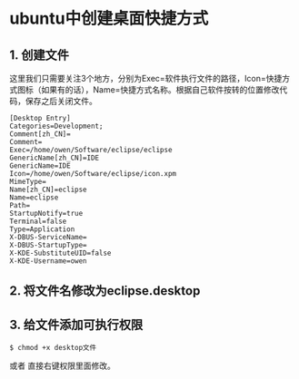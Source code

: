 # ubuntu中创建桌面快捷方式

## 1. 创建文件
这里我们只需要关注3个地方，分别为Exec=软件执行文件的路径，Icon=快捷方式图标（如果有的话），Name=快捷方式名称。根据自己软件按转的位置修改代码，保存之后关闭文件。

	[Desktop Entry]
	Categories=Development;
	Comment[zh_CN]=
	Comment=
	Exec=/home/owen/Software/eclipse/eclipse
	GenericName[zh_CN]=IDE
	GenericName=IDE
	Icon=/home/owen/Software/eclipse/icon.xpm
	MimeType=
	Name[zh_CN]=eclipse
	Name=eclipse
	Path=
	StartupNotify=true
	Terminal=false
	Type=Application
	X-DBUS-ServiceName=
	X-DBUS-StartupType=
	X-KDE-SubstituteUID=false
	X-KDE-Username=owen

## 2. 将文件名修改为eclipse.desktop

## 3. 给文件添加可执行权限
    
    $ chmod +x desktop文件 
   
或者 直接右键权限里面修改。
